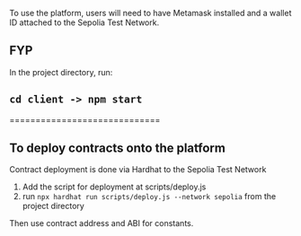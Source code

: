 To use the platform, users will need to have Metamask installed and a wallet ID attached to the Sepolia Test Network.

## FYP 

In the project directory, run:
## `cd client -> npm start`
=============================
## To deploy contracts onto the platform

Contract deployment is done via Hardhat to the Sepolia Test Network
1. Add the script for deployment at scripts/deploy.js
2. run `npx hardhat run scripts/deploy.js --network sepolia` from the project directory

Then use contract address and ABI for constants.

